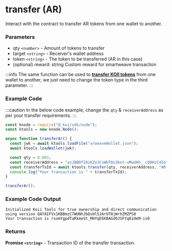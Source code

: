 # transfer (AR)

Interact with the contract to transfer AR tokens from one wallet to another.

### Parameters

* qty ```<number>``` - Amount of tokens to transfer
* target ```<string>``` - Receiver's wallet address
* token ```<string>``` - The token to be transferred (AR in this case)
* (optional) reward: string Custom reward for smartweave transaction

:::info
The same function can be used to [**transfer KOII tokens**](./transfer-koii) from one wallet to another, we just need to change the token type in the third parameter.
:::

### Example Code

:::caution
In the below code example, change the `qty` & `receiverAddress` as per your transfer requirements.
:::

```jsx
const knode = require("@_koi/sdk/node");
const ktools = new knode.Node();

async function transferAr() {
  const jwk = await ktools.loadFile("arweaveWallet.json");
  await ktools.loadWallet(jwk);

  const qty = 0.001;
  const receiverAddress = "azJBB0fI8iKZo3CsWbTOo3bot-uMwUHh__cQ0HzC4Io";
  const transferTxId = await ktools.transfer(qty, receiverAddress, "AR");
  console.log("Your transaction is " + transferTxId);
}

transferAr();
```

### Example Code Output

```
Initialized Koii Tools for true ownership and direct communication using version QA7AIFVx1KBBmzC7WUNhJbDsHlSJArUT0jWrhZMZPS8
Your transaction is rxomYgpdTaRkmeSt_MHYqD5KBAGd9JSFYq8iOeM-is0
```

### Returns

**Promise ```<string>```** - Transaction ID of the transfer transaction.
